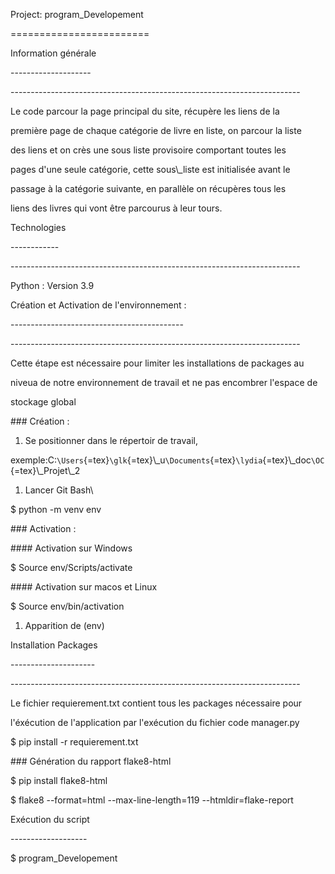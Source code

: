 ﻿Project: program\_Developement

\========================

Information générale

\--------------------

\------------------------------------------------------------------------

Le code parcour la page principal du site, récupère les liens de la

première page de chaque catégorie de livre en liste, on parcour la liste

des liens et on crès une sous liste provisoire comportant toutes les

pages d'une seule catégorie, cette sous\\_liste est initialisée avant le

passage à la catégorie suivante, en parallèle on récupères tous les

liens des livres qui vont être parcourus à leur tours.

Technologies

\------------

\------------------------------------------------------------------------

Python : Version 3.9

Création et Activation de l'environnement :

\-------------------------------------------

\------------------------------------------------------------------------

Cette étape est nécessaire pour limiter les installations de packages au

niveua de notre environnement de travail et ne pas encombrer l'espace de

stockage global

\### Création :

1. Se positionner dans le répertoir de travail,

exemple:C:`\Users`{=tex}`\glk`{=tex}\\_u`\Documents`{=tex}`\lydia`{=tex}\\_doc`\OC`{=tex}\\_Projet\\_2

1. Lancer Git Bash\

\$ python -m venv env

\### Activation :

\#### Activation sur Windows

\$ Source env/Scripts/activate

\#### Activation sur macos et Linux

\$ Source env/bin/activation

1. Apparition de (env)

Installation Packages

\---------------------

\------------------------------------------------------------------------

Le fichier requierement.txt contient tous les packages nécessaire pour

l'éxécution de l'application par l'exécution du fichier code manager.py

\$ pip install -r requierement.txt

\### Génération du rapport flake8-html

\$ pip install flake8-html

\$ flake8 --format=html --max-line-length=119 --htmldir=flake-report


Exécution du script

\-------------------

\$ program\_Developement
